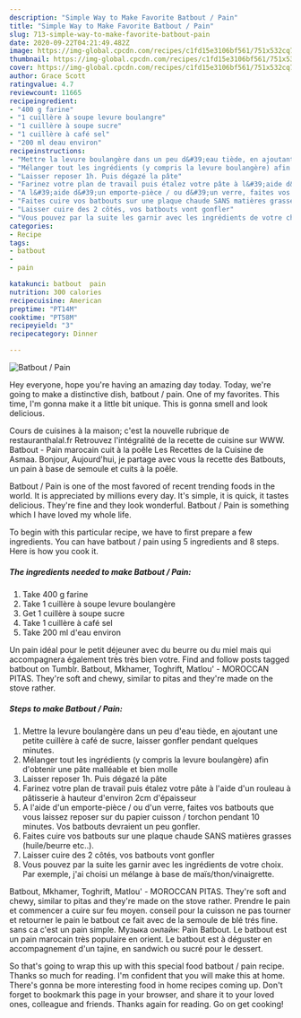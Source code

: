 ```yaml
---
description: "Simple Way to Make Favorite Batbout / Pain"
title: "Simple Way to Make Favorite Batbout / Pain"
slug: 713-simple-way-to-make-favorite-batbout-pain
date: 2020-09-22T04:21:49.482Z
image: https://img-global.cpcdn.com/recipes/c1fd15e3106bf561/751x532cq70/batbout-pain-photo-principale-de-la-recette.jpg
thumbnail: https://img-global.cpcdn.com/recipes/c1fd15e3106bf561/751x532cq70/batbout-pain-photo-principale-de-la-recette.jpg
cover: https://img-global.cpcdn.com/recipes/c1fd15e3106bf561/751x532cq70/batbout-pain-photo-principale-de-la-recette.jpg
author: Grace Scott
ratingvalue: 4.7
reviewcount: 11665
recipeingredient:
- "400 g farine"
- "1 cuillère à soupe levure boulangre"
- "1 cuillère à soupe sucre"
- "1 cuillère à café sel"
- "200 ml deau environ"
recipeinstructions:
- "Mettre la levure boulangère dans un peu d&#39;eau tiède, en ajoutant une petite cuillère à café de sucre, laisser gonfler pendant quelques minutes."
- "Mélanger tout les ingrédients (y compris la levure boulangère) afin d&#39;obtenir une pâte malléable et bien molle"
- "Laisser reposer 1h. Puis dégazé la pâte"
- "Farinez votre plan de travail puis étalez votre pâte à l&#39;aide d&#39;un rouleau à pâtisserie à hauteur d&#39;environ 2cm d&#39;épaisseur"
- "A l&#39;aide d&#39;un emporte-pièce / ou d&#39;un verre, faites vos batbouts que vous laissez reposer sur du papier cuisson / torchon pendant 10 minutes. Vos batbouts devraient un peu gonfler."
- "Faites cuire vos batbouts sur une plaque chaude SANS matières grasses (huile/beurre etc..)."
- "Laisser cuire des 2 côtés, vos batbouts vont gonfler"
- "Vous pouvez par la suite les garnir avec les ingrédients de votre choix. Par exemple, j&#39;ai choisi un mélange à base de maïs/thon/vinaigrette."
categories:
- Recipe
tags:
- batbout
- 
- pain

katakunci: batbout  pain 
nutrition: 300 calories
recipecuisine: American
preptime: "PT14M"
cooktime: "PT58M"
recipeyield: "3"
recipecategory: Dinner

---
```



![Batbout / Pain](https://img-global.cpcdn.com/recipes/c1fd15e3106bf561/751x532cq70/batbout-pain-photo-principale-de-la-recette.jpg)

Hey everyone, hope you're having an amazing day today. Today, we're going to make a distinctive dish, batbout / pain. One of my favorites. This time, I'm gonna make it a little bit unique. This is gonna smell and look delicious.

Cours de cuisines à la maison; c&#39;est la nouvelle rubrique de restauranthalal.fr Retrouvez l&#39;intégralité de la recette de cuisine sur WWW. Batbout - Pain marocain cuit à la poêle Les Recettes de la Cuisine de Asmaa. Bonjour, Aujourd&#39;hui, je partage avec vous la recette des Batbouts, un pain à base de semoule et cuits à la poêle.

Batbout / Pain is one of the most favored of recent trending foods in the world. It is appreciated by millions every day. It's simple, it is quick, it tastes delicious. They're fine and they look wonderful. Batbout / Pain is something which I have loved my whole life.


To begin with this particular recipe, we have to first prepare a few ingredients. You can have batbout / pain using 5 ingredients and 8 steps. Here is how you cook it.

<!--inarticleads1-->

##### The ingredients needed to make Batbout / Pain:

1. Take 400 g farine
1. Take 1 cuillère à soupe levure boulangère
1. Get 1 cuillère à soupe sucre
1. Take 1 cuillère à café sel
1. Take 200 ml d&#39;eau environ


Un pain idéal pour le petit déjeuner avec du beurre ou du miel mais qui accompagnera également très très bien votre. Find and follow posts tagged batbout on Tumblr. Batbout, Mkhamer, Toghrift, Matlou&#39; - MOROCCAN PITAS. They&#39;re soft and chewy, similar to pitas and they&#39;re made on the stove rather. 

<!--inarticleads2-->

##### Steps to make Batbout / Pain:

1. Mettre la levure boulangère dans un peu d&#39;eau tiède, en ajoutant une petite cuillère à café de sucre, laisser gonfler pendant quelques minutes.
1. Mélanger tout les ingrédients (y compris la levure boulangère) afin d&#39;obtenir une pâte malléable et bien molle
1. Laisser reposer 1h. Puis dégazé la pâte
1. Farinez votre plan de travail puis étalez votre pâte à l&#39;aide d&#39;un rouleau à pâtisserie à hauteur d&#39;environ 2cm d&#39;épaisseur
1. A l&#39;aide d&#39;un emporte-pièce / ou d&#39;un verre, faites vos batbouts que vous laissez reposer sur du papier cuisson / torchon pendant 10 minutes. Vos batbouts devraient un peu gonfler.
1. Faites cuire vos batbouts sur une plaque chaude SANS matières grasses (huile/beurre etc..).
1. Laisser cuire des 2 côtés, vos batbouts vont gonfler
1. Vous pouvez par la suite les garnir avec les ingrédients de votre choix. Par exemple, j&#39;ai choisi un mélange à base de maïs/thon/vinaigrette.


Batbout, Mkhamer, Toghrift, Matlou&#39; - MOROCCAN PITAS. They&#39;re soft and chewy, similar to pitas and they&#39;re made on the stove rather. Prendre le pain et commencer a cuire sur feu moyen. conseil pour la cuisson ne pas tourner et retourner le pain le batbout ce fait avec de la semoule de blé trés fine. sans ca c&#39;est un pain simple. Музыка онлайн: Pain Batbout. Le batbout est un pain marocain très populaire en orient. Le batbout est à déguster en accompagnement d&#39;un tajine, en sandwich ou sucré pour le dessert. 

So that's going to wrap this up with this special food batbout / pain recipe. Thanks so much for reading. I'm confident that you will make this at home. There's gonna be more interesting food in home recipes coming up. Don't forget to bookmark this page in your browser, and share it to your loved ones, colleague and friends. Thanks again for reading. Go on get cooking!
